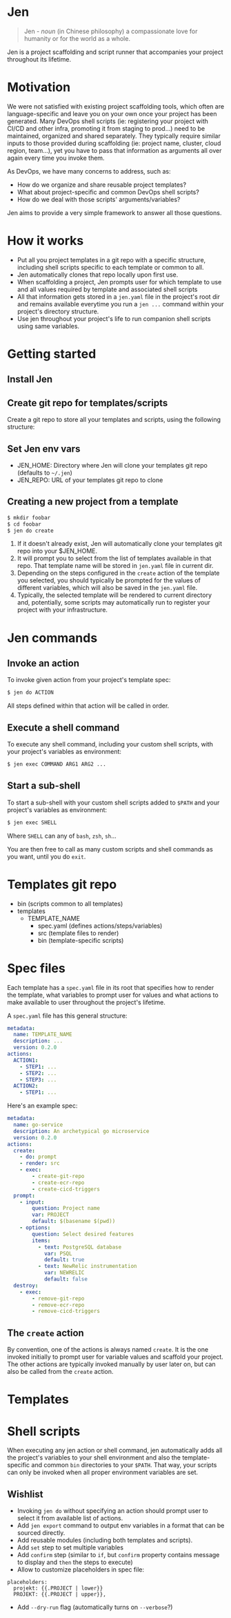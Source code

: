 # Jen

> Jen - _noun_ (in Chinese philosophy) a compassionate love for humanity or for the world as a whole.

Jen is a project scaffolding and script runner that accompanies your project throughout its lifetime.

# Motivation

We were not satisfied with existing project scaffolding tools, which often are language-specific and
leave you on your own once your project has been generated. Many DevOps shell scripts (ie:
registering your project with CI/CD and other infra, promoting it from staging to prod...) need to be
maintained, organized and shared separately. They typically require similar inputs to those provided
during scaffolding (ie: project name, cluster, cloud region, team...), yet you have to pass that
information as arguments all over again every time you invoke them.

As DevOps, we have many concerns to address, such as:

- How do we organize and share reusable project templates?
- What about project-specific and common DevOps shell scripts?
- How do we deal with those scripts' arguments/variables?

Jen aims to provide a very simple framework to answer all those questions.

# How it works

- Put all you project templates in a git repo with a specific structure, including shell scripts
  specific to each template or common to all.
- Jen automatically clones that repo locally upon first use.
- When scaffolding a project, Jen prompts user for which template to use and all values required by
  template and associated shell scripts
- All that information gets stored in a `jen.yaml` file in the project's root dir and
  remains available everytime you run a `jen ...` command within your project's directory structure.
- Use jen throughout your project's life to run companion shell scripts using same variables.

# Getting started

## Install Jen

## Create git repo for templates/scripts

Create a git repo to store all your templates and scripts, using the following structure:

## Set Jen env vars

- JEN_HOME: Directory where Jen will clone your templates git repo (defaults to `~/.jen`)
- JEN_REPO: URL of your templates git repo to clone

## Creating a new project from a template

```bash
$ mkdir foobar
$ cd foobar
$ jen do create
```

1. If it doesn't already exist, Jen will automatically clone your templates git repo into your $JEN_HOME.
2. It will prompt you to select from the list of templates available in that repo. That template name
   will be stored in `jen.yaml` file in current dir.
3. Depending on the steps configured in the `create` action of the template you selected, you should
   typically be prompted for the values of different variables, which will also be saved in the `jen.yaml`
   file.
4. Typically, the selected template will be rendered to current directory and, potentially, some scripts
   may automatically run to register your project with your infrastructure.

# Jen commands

## Invoke an action

To invoke given action from your project's template spec:

```bash
$ jen do ACTION
```

All steps defined within that action will be called in order.

## Execute a shell command

To execute any shell command, including your custom shell scripts, with your project's variables as environment:

```bash
$ jen exec COMMAND ARG1 ARG2 ...
```

## Start a sub-shell

To start a sub-shell with your custom shell scripts added to `$PATH` and your project's variables as environment:

```bash
$ jen exec SHELL
```

Where `SHELL` can any of `bash`, `zsh`, `sh`...

You are then free to call as many custom scripts and shell commands as you want, until you do `exit`.

# Templates git repo

- bin (scripts common to all templates)
- templates
  - TEMPLATE_NAME
    - spec.yaml (defines actions/steps/variables)
    - src (template files to render)
    - bin (template-specific scripts)

# Spec files

Each template has a `spec.yaml` file in its root that specifies how to render the template, what
variables to prompt user for values and what actions to make available to user throughout the
project's lifetime.

A `spec.yaml` file has this general structure:

```yaml
metadata:
  name: TEMPLATE_NAME
  description: ...
  version: 0.2.0
actions:
  ACTION1:
    - STEP1: ...
    - STEP2: ...
    - STEP3: ...
  ACTION2:
    - STEP1: ...
```

Here's an example spec:

```yaml
metadata:
  name: go-service
  description: An archetypical go microservice
  version: 0.2.0
actions:
  create:
    - do: prompt
    - render: src
    - exec:
        - create-git-repo
        - create-ecr-repo
        - create-cicd-triggers
  prompt:
    - input:
        question: Project name
        var: PROJECT
        default: $(basename $(pwd))
    - options:
        question: Select desired features
        items:
          - text: PostgreSQL database
            var: PSQL
            default: true
          - text: NewRelic instrumentation
            var: NEWRELIC
            default: false
  destroy:
    - exec:
        - remove-git-repo
        - remove-ecr-repo
        - remove-cicd-triggers
```

## The `create` action

By convention, one of the actions is always named `create`. It is the one invoked initially to
prompt user for variable values and scaffold your project. The other actions are typically invoked
manually by user later on, but can also be called from the `create` action.

# Templates

# Shell scripts

When executing any jen action or shell command, jen automatically adds all the project's variables to your
shell environment and also the template-specific and common `bin` directories to your `$PATH`. That way,
your scripts can only be invoked when all proper environment variables are set.

## Wishlist

- Invoking `jen do` without specifying an action should prompt user to select it from available list of actions.
- Add `jen export` command to output env variables in a format that can be sourced directly.
- Add reusable modules (including both templates and scripts).
- Add `set` step to set multiple variables
- Add `confirm` step (similar to `if`, but `confirm` property contains message to display and `then` the steps to execute)
- Allow to customize placeholders in spec file:

```
placeholders:
  projekt: {{.PROJECT | lower}}
  PROJEKT: {{.PROJECT | upper}},
```

- Add `--dry-run` flag (automatically turns on `--verbose`?)
